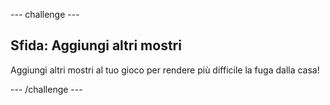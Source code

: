 --- challenge ---
## Sfida: Aggiungi altri mostri
Aggiungi altri mostri al tuo gioco per rendere più difficile la fuga dalla casa!


--- /challenge ---